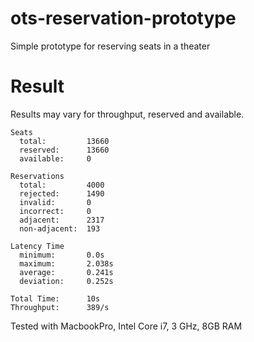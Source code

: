 ots-reservation-prototype
=========================

Simple prototype for reserving seats in a theater


Result
======
Results may vary for throughput, reserved and available.

	Seats
  	  total:         13660
	  reserved:      13660
	  available:     0

	Reservations
	  total:         4000
	  rejected:      1490
	  invalid:       0
	  incorrect:     0
	  adjacent:      2317
	  non-adjacent:  193

	Latency Time
	  minimum:       0.0s
	  maximum:       2.038s
	  average:       0.241s
	  deviation:     0.252s

	Total Time:      10s
	Throughput:      389/s

Tested with MacbookPro, Intel Core i7, 3 GHz, 8GB RAM
